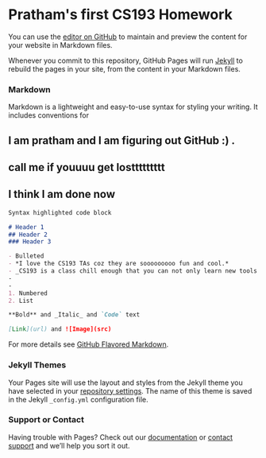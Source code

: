# Pratham's first CS193 Homework

You can use the [editor on GitHub](https://github.com/kalutes/CS193_Fall18_Lab1/edit/master/index.md) to maintain and preview the content for your website in Markdown files.

Whenever you commit to this repository, GitHub Pages will run [Jekyll](https://jekyllrb.com/) to rebuild the pages in your site, from the content in your Markdown files.

### Markdown

Markdown is a lightweight and easy-to-use syntax for styling your writing. It includes conventions for

## I am pratham and I am figuring out GitHub :) . 

## call me if youuuu get losttttttttt

## I think I am done now
```markdown
Syntax highlighted code block

# Header 1
## Header 2
### Header 3

- Bulleted
- *I love the CS193 TAs coz they are sooooooooo fun and cool.*
- _CS193 is a class chill enough that you can not only learn new tools for your core classes but also get advice from TAs and have fun!_
-
-
1. Numbered
2. List

**Bold** and _Italic_ and `Code` text

[Link](url) and ![Image](src)
```

For more details see [GitHub Flavored Markdown](https://guides.github.com/features/mastering-markdown/).

### Jekyll Themes

Your Pages site will use the layout and styles from the Jekyll theme you have selected in your [repository settings](https://github.com/kalutes/CS193_Fall18_Lab1/settings). The name of this theme is saved in the Jekyll `_config.yml` configuration file.

### Support or Contact

Having trouble with Pages? Check out our [documentation](https://help.github.com/categories/github-pages-basics/) or [contact support](https://github.com/contact) and we’ll help you sort it out.
